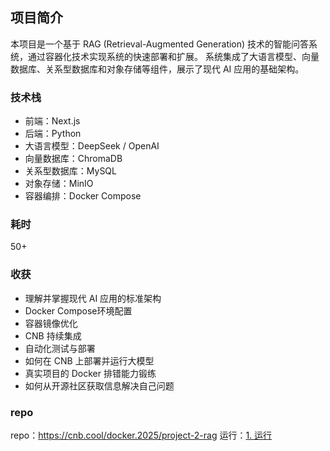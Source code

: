 ## 项目简介

本项目是一个基于 RAG (Retrieval-Augmented Generation) 技术的智能问答系统，通过容器化技术实现系统的快速部署和扩展。 系统集成了大语言模型、向量数据库、关系型数据库和对象存储等组件，展示了现代 AI 应用的基础架构。

### 技术栈

- 前端：Next.js
- 后端：Python
- 大语言模型：DeepSeek / OpenAI
- 向量数据库：ChromaDB
- 关系型数据库：MySQL
- 对象存储：MinIO
- 容器编排：Docker Compose
### 耗时
50+
### 收获
- 理解并掌握现代 AI 应用的标准架构
- Docker Compose环境配置
- 容器镜像优化
- CNB 持续集成
- 自动化测试与部署
- 如何在 CNB 上部署并运行大模型
- 真实项目的 Docker 排错能力锻练
- 如何从开源社区获取信息解决自己问题
### repo
repo：https://cnb.cool/docker.2025/project-2-rag
运行：[1. 运行](过程记录/运行/1.%20运行.md)